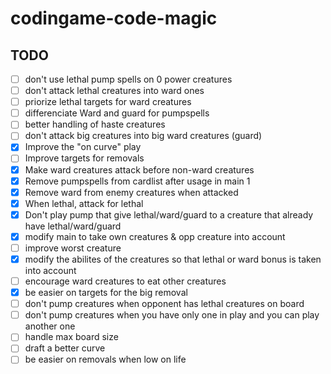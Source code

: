 # codingame-code-magic

## TODO

- [ ] don't use lethal pump spells on 0 power creatures
- [ ] don't attack lethal creatures into ward ones
- [ ] priorize lethal targets for ward creatures
- [ ] differenciate Ward and guard for pumpspells
- [ ] better handling of haste creatures
- [ ] don't attack big creatures into big ward creatures (guard)
- [x] Improve the "on curve" play
- [ ] Improve targets for removals
- [x] Make ward creatures attack before non-ward creatures
- [x] Remove pumpspells from cardlist after usage in main 1
- [x] Remove ward from enemy creatures when attacked
- [x] When lethal, attack for lethal
- [x] Don't play pump that give lethal/ward/guard to a creature that already have lethal/ward/guard
- [x] modify main to take own creatures & opp creature into account
- [ ] improve worst creature
- [x] modify the abilites of the creatures so that lethal or ward bonus is taken into account
- [ ] encourage ward creatures to eat other creatures
- [x] be easier on targets for the big removal
- [ ] don't pump creatures when opponent has lethal creatures on board
- [ ] don't pump creatures when you have only one in play and you can play another one
- [ ] handle max board size
- [ ] draft a better curve
- [ ] be easier on removals when low on life
